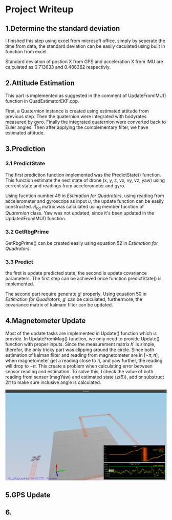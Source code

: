 # Project Writeup #

## 1.Determine the standard deviation ##
I finished this step using excel from microsoft office, simply by seperate the time from data, the standard deviation can be easily caculated using built in function from excel.

Standard deviation of postion X from GPS and acceleration X from IMU are calculated as 0.713633 and 0.488362 respectivly.

## 2.Attitude Estimation ##
This part is implemented as suggested in the comment of UpdateFromIMU() function in QuadEstimatorEKF.cpp.

First, a Quaternion instance is created using estimated attitude from previous step. Then the quaternion were integrated with bodyrates measured by gyro. Finally the integrated quaternion were converted back to Euler angles. Then after applying the complementary filter, we have estimated attitude.

## 3.Prediction ##

### 3.1 PredictState ###
The first prediction function implemented was the PredictState() function. This function estimate the next state of drone (x, y, z, vx, vy, vz, yaw) using current state and readings from accelerometer and gyro.

Using fucntion number 49 in *Estimation for Quadrotors*, using reading from accelerometer and gyroscope as input *u*, the update function can be easily constructed. *$R_{bg}$* matrix was calculated using member fucntion of *Quaternion* class. Yaw was not updated, since it's been updated in the UpdatedFromIMU() function.

### 3.2 GetRbgPrime ###

GetRbgPrime() can be created easily using equation 52 in *Estimation for Quadrotors*.

### 3.3 Predict ###
the first is update predicted state; the second is update covariance parameters. The first step can be achieved once function predictState() is implemented. 

The second part require generate $g'$ properly. Using equation 50 in *Estimation for Quadrotors*, $g'$ can be calculated, furthermore, the covariance matrix of kalmam filter can be updated. 

## 4.Magnetometer Update ##

Most of the update tasks are implemented in Update() function which is provide. In UpdateFromMag() function, we only need to provide Update() function with proper inputs. Since the measurement matrix $h'$ is simple, therefor, the only tricky part was clipping around the circle. Since both estimation of kalman filter and reading from magnetometer are in $[-\pi, \pi]$, when magnetometer get a reading close to $\pi$, and yaw further, the reading will drop to $-\pi$. This create a problem when calculating error between sensor reading and estimation. To solve this, I check the value of both reading from sensor (magYaw) and estimated state (z(6)), add or substruct $2\pi$ to make sure inclusive angle is calculated.

![Scenario 10_MagUpdate](ScreenShots/10_MagUpdate-screenshot.png)

## 5.GPS Update ##

## 6.
